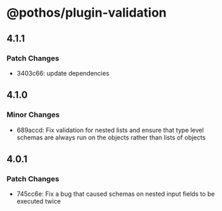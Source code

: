 # @pothos/plugin-validation

## 4.1.1

### Patch Changes

- 3403c66: update dependencies

## 4.1.0

### Minor Changes

- 689accd: Fix validation for nested lists and ensure that type level schemas are always run on the objects rather than lists of objects

## 4.0.1

### Patch Changes

- 745cc6e: Fix a bug that caused schemas on nested input fields to be executed twice
